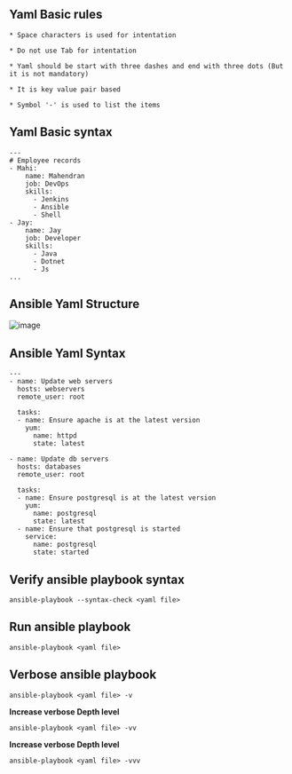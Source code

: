 ## Yaml Basic rules

```
* Space characters is used for intentation 

* Do not use Tab for intentation

* Yaml should be start with three dashes and end with three dots (But it is not mandatory)

* It is key value pair based

* Symbol '-' is used to list the items
```

## Yaml Basic syntax

```
---
# Employee records
- Mahi:
    name: Mahendran
    job: DevOps
    skills:
      - Jenkins
      - Ansible
      - Shell
- Jay:
    name: Jay
    job: Developer
    skills:
      - Java
      - Dotnet
      - Js
...
```

## Ansible Yaml Structure

![image](https://user-images.githubusercontent.com/96326288/210500895-ad2c3c5b-7cad-4183-b20d-42e43bb286a5.png)


## Ansible Yaml Syntax

```
---
- name: Update web servers
  hosts: webservers
  remote_user: root

  tasks:
  - name: Ensure apache is at the latest version
    yum:
      name: httpd
      state: latest

- name: Update db servers
  hosts: databases
  remote_user: root

  tasks:
  - name: Ensure postgresql is at the latest version
    yum:
      name: postgresql
      state: latest
  - name: Ensure that postgresql is started
    service:
      name: postgresql
      state: started
```

## Verify ansible playbook syntax

```
ansible-playbook --syntax-check <yaml file>
```

## Run ansible playbook 

```
ansible-playbook <yaml file>
```

## Verbose ansible playbook 

```
ansible-playbook <yaml file> -v
```
**Increase verbose Depth level**
```
ansible-playbook <yaml file> -vv
```
**Increase verbose Depth level**
```
ansible-playbook <yaml file> -vvv
```
